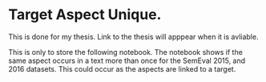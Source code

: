 # Target Aspect Unique.

This is done for my thesis. Link to the thesis will apppear when it is avliable.

This is only to store the following notebook. The notebook shows if the same aspect occurs in a text more than once for the SemEval 2015, and 2016 datasets. This could occur as the aspects are linked to a target.
